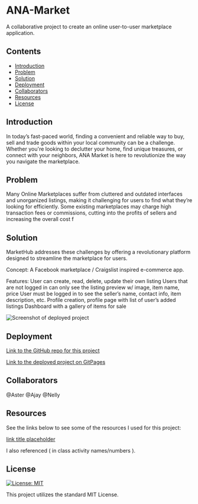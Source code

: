 # ANA-Market
A collaborative project to create an online user-to-user marketplace application.

## Contents

- [Introduction](#introduction)
- [Problem](#problem)
- [Solution](#solution)
- [Deployment](#deployment)
- [Collaborators](#collaborators)
- [Resources](#resources)
- [License](#License)

## Introduction

In today’s fast-paced world, finding a convenient and reliable way to buy, sell and trade goods within your local community can be a challenge. Whether you're looking to declutter your home, find unique treasures, or connect with your neighbors, ANA Market is here to revolutionize the way you navigate the marketplace.

## Problem

Many Online Marketplaces suffer from cluttered and outdated interfaces and unorganized listings, making it challenging for users to find what they’re looking for efficiently. Some existing marketplaces may charge high transaction fees or commissions, cutting into the profits of sellers and increasing the overall cost f

## Solution

MarketHub addresses these challenges by offering a revolutionary platform designed to streamline the marketplace for users. 

Concept:
A Facebook marketplace / Craigslist inspired e-commerce app.

Features:
User can create, read, delete, update their own listing
Users that are not logged in can only see the listing preview w/ image, item name, price
User must be logged in to see the seller’s name, contact info, item description, etc.
Profile creation, profile page with list of user’s added listings
Dashboard with a gallery of items for sale


![Screenshot of deployed project](assets/images/project-screenshot.png)

## Deployment

[Link to the GitHub repo for this project](https://github.com/Aoliva96/)

[Link to the deployed project on GitPages](https://aoliva96.github.io/)

## Collaborators

@Aster
@Ajay
@Nelly

## Resources

See the links below to see some of the resources I used for this project:

[link title placeholder](#)

I also referenced ( in class activity names/numbers ).

## License

[![License: MIT](https://img.shields.io/badge/License-MIT-yellow.svg)](https://opensource.org/licenses/MIT)

This project utilizes the standard MIT License.
